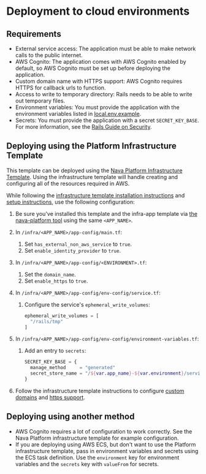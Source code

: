 # Deployment to cloud environments

## Requirements

- External service access: The application must be able to make network calls to the public internet.
- AWS Cognito: The application comes with AWS Cognito enabled by default, so AWS Cognito must be set up before deploying the application.
- Custom domain name with HTTPS support: AWS Cognito requires HTTPS for callback urls to function.
- Access to write to temporary directory: Rails needs to be able to write out temporary files.
- Environment variables: You must provide the application with the environment variables listed in [local.env.example](/template/{{app_name}}/local.env.example).
- Secrets: You must provide the application with a secret `SECRET_KEY_BASE`. For more information, see the [Rails Guide on Security](https://guides.rubyonrails.org/v7.1/security.html#environmental-security).

## Deploying using the Platform Infrastructure Template

This template can be deployed using the [Nava Platform Infrastructure Template](https://github.com/navapbc/template-infra). Using the infrastructure template will handle creating and configuring all of the resources required in AWS.

While following the [infrastructure template installation instructions](https://github.com/navapbc/template-infra?tab=readme-ov-file#installation) and [setup instructions](https://github.com/navapbc/template-infra/blob/main/infra/README.md), use the following configuration:

1. Be sure you've installed this template and the infra-app template via [the nava-platform tool](https://github.com/navapbc/platform-cli) using the same `<APP_NAME>`.
2. In `/infra/<APP_NAME>/app-config/main.tf`:
    1. Set `has_external_non_aws_service` to `true`.
    2. Set `enable_identity_provider` to `true`.
3. In `/infra/<APP_NAME>/app-config/<ENVIRONMENT>.tf`:
    1. Set the `domain_name`.
    2. Set `enable_https` to `true`.
4. In `/infra/<APP_NAME>/app-config/env-config/service.tf`:
    1. Configure the service's `ephemeral_write_volumes`:

        ```terraform
        ephemeral_write_volumes = [
          "/rails/tmp"
        ]
        ```

5. In `/infra/<APP_NAME>/app-config/env-config/environment-variables.tf`:
    1. Add an entry to `secrets`:

        ```terraform
        SECRET_KEY_BASE = {
          manage_method     = "generated"
          secret_store_name = "/${var.app_name}-${var.environment}/service/rails-secret-key-base"
        }
        ```

6. Follow the infrastructure template instructions to configure [custom domains](https://github.com/navapbc/template-infra/blob/main/docs/infra/set-up-custom-domains.md) and [https support](https://github.com/navapbc/template-infra/blob/main/docs/infra/https-support.md).

## Deploying using another method

- AWS Cognito requires a lot of configuration to work correctly. See the Nava Platform infrastructure template for example configuration.
- If you are deploying using AWS ECS, but don't want to use the Platform infrastructure template, pass in environment variables and secrets using the ECS task definition. Use the `environment` key for environment variables and the `secrets` key with `valueFrom` for secrets.
